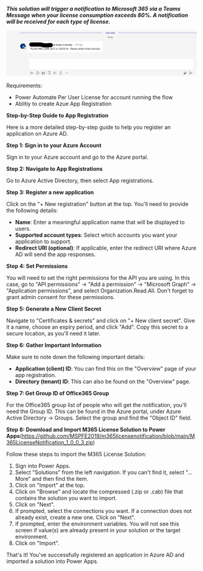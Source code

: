 ***This solution will trigger a notification to Microsoft 365 via a Teams Message when your license consumption exceeds 80%. A notification will be received for each type of license.***

![Screenshot](https://github.com/MSPFE2019/m365licensenotification/blob/main/M365License.png)


Requirements:
- Power Automate Per User License for account running the flow
- Ablitiy to create Azue App Registration

**Step-by-Step Guide to App Registration**

Here is a more detailed step-by-step guide to help you register an application on Azure AD.

**Step 1: Sign in to your Azure Account**

Sign in to your Azure account and go to the Azure portal.

**Step 2: Navigate to App Registrations**

Go to Azure Active Directory, then select App registrations.

**Step 3: Register a new application**

Click on the "+ New registration" button at the top. You'll need to provide the following details:

- **Name**: Enter a meaningful application name that will be displayed to users.
- **Supported account types**: Select which accounts you want your application to support.
- **Redirect URI (optional)**: If applicable, enter the redirect URI where Azure AD will send the app responses.

**Step 4: Set Permissions**

You will need to set the right permissions for the API you are using. In this case, go to "API permissions" -> "Add a permission" -> "Microsoft Graph" -> "Application permissions", and select Organization.Read.All. Don't forget to grant admin consent for these permissions.

**Step 5: Generate a New Client Secret**

Navigate to "Certificates & secrets" and click on "+ New client secret". Give it a name, choose an expiry period, and click "Add". Copy this secret to a secure location, as you'll need it later.

**Step 6: Gather Important Information**

Make sure to note down the following important details:

- **Application (client) ID**: You can find this on the "Overview" page of your app registration.
- **Directory (tenant) ID**: This can also be found on the "Overview" page.

**Step 7: Get Group ID of Office365 Group**

For the Office365 group list of people who will get the notification, you'll need the Group ID. This can be found in the Azure portal, under Azure Active Directory -> Groups. Select the group and find the "Object ID" field.

**Step 8: Download and Import M365 License Solution to Power Apps**(https://github.com/MSPFE2019/m365licensenotification/blob/main/M365LicenseNotification_1_0_0_3.zip)

Follow these steps to import the M365 License Solution:

1. Sign into Power Apps.
2. Select "Solutions" from the left navigation. If you can't find it, select "…More" and then find the item.
3. Click on "Import" at the top.
4. Click on "Browse" and locate the compressed (.zip or .cab) file that contains the solution you want to import.
5. Click on "Next".
6. If prompted, select the connections you want. If a connection does not already exist, create a new one. Click on "Next".
7. If prompted, enter the environment variables. You will not see this screen if value(s) are already present in your solution or the target environment.
8. Click on "Import".

That's it! You've successfully registered an application in Azure AD and imported a solution into Power Apps.
